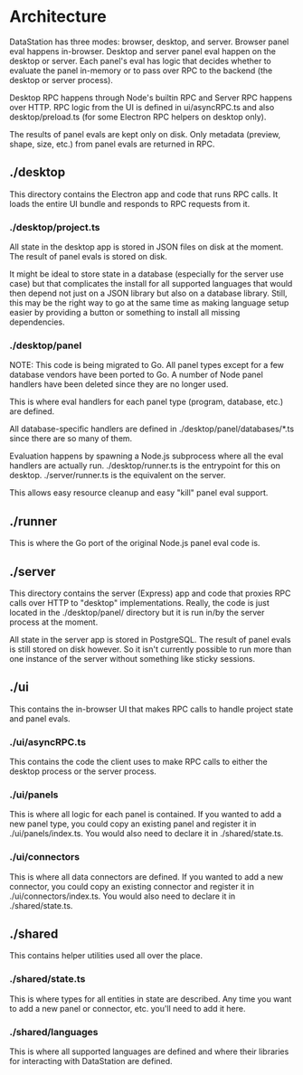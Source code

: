 # Architecture

DataStation has three modes: browser, desktop, and server. Browser
panel eval happens in-browser. Desktop and server panel eval happen on
the desktop or server. Each panel's eval has logic that decides
whether to evaluate the panel in-memory or to pass over RPC to the
backend (the desktop or server process).

Desktop RPC happens through Node's builtin RPC and Server RPC happens
over HTTP. RPC logic from the UI is defined in ui/asyncRPC.ts and also
desktop/preload.ts (for some Electron RPC helpers on desktop only).

The results of panel evals are kept only on disk. Only metadata
(preview, shape, size, etc.) from panel evals are returned in RPC.

## ./desktop

This directory contains the Electron app and code that runs RPC
calls. It loads the entire UI bundle and responds to RPC requests from
it.

### ./desktop/project.ts

All state in the desktop app is stored in JSON files on disk at the
moment. The result of panel evals is stored on disk.

It might be ideal to store state in a database (especially for the
server use case) but that complicates the install for all supported
languages that would then depend not just on a JSON library but also
on a database library. Still, this may be the right way to go at the
same time as making language setup easier by providing a button or
something to install all missing dependencies.

### ./desktop/panel

NOTE: This code is being migrated to Go. All panel types except for a
few database vendors have been ported to Go. A number of Node panel
handlers have been deleted since they are no longer used.

This is where eval handlers for each panel type (program, database,
etc.) are defined.

All database-specific handlers are defined in
./desktop/panel/databases/*.ts since there are so many of them.

Evaluation happens by spawning a Node.js subprocess where all the eval
handlers are actually run. ./desktop/runner.ts is the entrypoint for
this on desktop. ./server/runner.ts is the equivalent on the server.

This allows easy resource cleanup and easy "kill" panel eval support.

## ./runner

This is where the Go port of the original Node.js panel eval code is.

## ./server

This directory contains the server (Express) app and code that proxies
RPC calls over HTTP to "desktop" implementations. Really, the code is
just located in the ./desktop/panel/ directory but it is run in/by the
server process at the moment.

All state in the server app is stored in PostgreSQL. The result of
panel evals is still stored on disk however. So it isn't currently
possible to run more than one instance of the server without something
like sticky sessions.

## ./ui

This contains the in-browser UI that makes RPC calls to handle project
state and panel evals.

### ./ui/asyncRPC.ts

This contains the code the client uses to make RPC calls to either the
desktop process or the server process.

### ./ui/panels

This is where all logic for each panel is contained. If you wanted to
add a new panel type, you could copy an existing panel and register it
in ./ui/panels/index.ts. You would also need to declare it in
./shared/state.ts.

### ./ui/connectors

This is where all data connectors are defined. If you wanted to add a
new connector, you could copy an existing connector and register it in
./ui/connectors/index.ts. You would also need to declare it in
./shared/state.ts.

## ./shared

This contains helper utilities used all over the place.

### ./shared/state.ts

This is where types for all entities in state are described. Any time
you want to add a new panel or connector, etc. you'll need to add it
here.

### ./shared/languages

This is where all supported languages are defined and where their
libraries for interacting with DataStation are defined.
